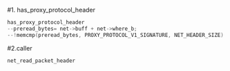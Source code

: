 #1. has_proxy_protocol_header

```cpp
has_proxy_protocol_header
--preread_bytes= net->buff + net->where_b;
--!memcmp(preread_bytes, PROXY_PROTOCOL_V1_SIGNATURE, NET_HEADER_SIZE)||!memcmp(preread_bytes, PROXY_PROTOCOL_V2_SIGNATURE, NET_HEADER_SIZE);
```

#2.caller

`net_read_packet_header
`
